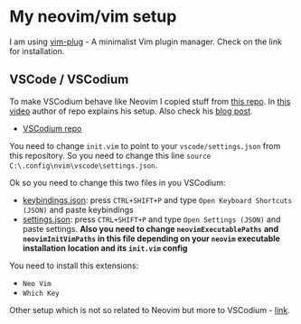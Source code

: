 # My neovim/vim setup
I am using [vim-plug](https://github.com/junegunn/vim-plug) - A minimalist Vim plugin manager.
Check on the link for installation.

## VSCode / VSCodium
To make VSCodium behave like Neovim I copied stuff from [this repo](https://github.com/ChristianChiarulli/nvim).
In [this video](https://youtu.be/g4dXZ0RQWdw) author of repo explains his setup.
Also check his [blog post](https://www.chrisatmachine.com/Neovim/22-vscodium-neovim/).

- [VSCodium repo](https://github.com/VSCodium/vscodium)

You need to change `init.vim` to point to your `vscode/settings.json` from this repository.
So you need to change this line `source C:\.config\nvim\vscode\settings.json`. 

Ok so you need to change this two files in you VSCodium:
- [keybindings.json](./utils/vscodium_config/keybindings.json): press `CTRL+SHIFT+P` and type 
  `Open Keyboard Shortcuts (JSON)` and paste keybindings
- [settings.json](./utils/vscodium_config/settings.json): press `CTRL+SHIFT+P` and type 
  `Open Settings (JSON)` and paste settings. **Also you need to change `neovimExecutablePaths`**
  **and `neovimInitVimPaths` in this file depending on your `neovim` executable installation**
  **location and its `init.vim` config**

You need to install this extensions:
- `Neo Vim`
- `Which Key`

Other setup which is not so related to Neovim but more to VSCodium - [link](.//utils/vscodium_config/VSCodiumSetup.md).
